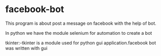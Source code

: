 # facebook-bot
This program is about post a message on facebook with the help of bot.

In python we have the module selenium for automation to create a bot

tkinter:-tkinter is a module used for python gui application.facebook bot was written with gui
